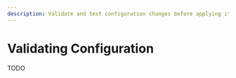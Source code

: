 ```yaml
---
description: Validate and test configuration changes before applying it
---
```


# Validating Configuration

TODO

